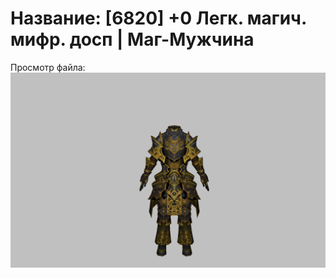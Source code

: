 # Название: [6820] +0 Легк. магич. мифр. досп | Маг-Мужчина

Просмотр файла:
![p040023.png](p040023.png)